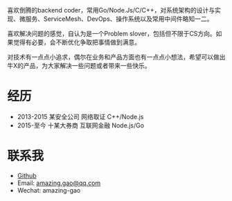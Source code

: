 喜欢倒腾的backend coder，常用Go/Node.Js/C/C++，对系统架构的设计与实现、微服务、ServiceMesh、DevOps、操作系统以及常用中间件略知一二。

喜欢解决问题的感觉，自认为是一个Problem slover，包括但不限于CS方向。如果觉得有必要，会不断优化争取把事情做到满意。

对技术有一点点小追求，偶尔在业务和产品方面也有一点点小想法，希望可以做出牛X的产品，为大家解决一些问题或者带来一些快乐。


# 经历
* 2013-2015 某安全公司 网络取证 C++/Node.js
* 2015-至今 十某大券商 互联网金融 Node.js/Go

# 联系我
* [Github](https://github.com/amazing-gao)
* Email: amazing.gao@qq.com
* Wechat: amazing-gao
